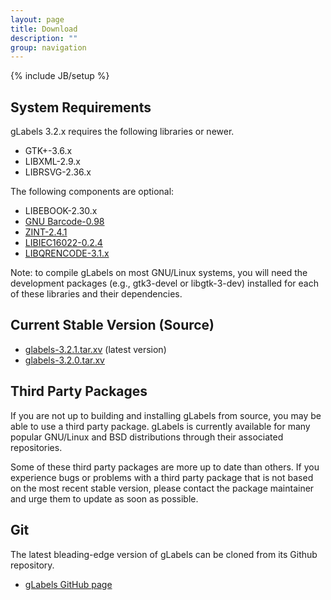 ```yaml
---
layout: page
title: Download
description: ""
group: navigation
---
```

{% include JB/setup %}

## System Requirements

gLabels 3.2.x requires the following libraries or newer.

- GTK+-3.6.x
- LIBXML-2.9.x
- LIBRSVG-2.36.x

The following components are optional:

- LIBEBOOK-2.30.x
- <a href="http://www.gnu.org/software/barcode/">GNU Barcode-0.98</a>
- <a href="http://sourceforge.net/projects/zint/">ZINT-2.4.1</a>
- <a href="http://datenfreihafen.org/projects/iec16022.html">LIBIEC16022-0.2.4</a>
- <a href="http://megaui.net/fukuchi/works/qrencode/index.en.html">LIBQRENCODE-3.1.x</a>

Note: to compile gLabels on most GNU/Linux systems, you will need the development
packages (e.g., gtk3-devel or libgtk-3-dev) installed for each of these libraries and
their dependencies.

## Current Stable Version (Source)

- [glabels-3.2.1.tar.xv](http://ftp.gnome.org/pub/GNOME/sources/glabels/3.2/glabels-3.2.1.tar.xz) (latest version)
- [glabels-3.2.0.tar.xv](http://ftp.gnome.org/pub/GNOME/sources/glabels/3.2/glabels-3.2.0.tar.xz)


## Third Party Packages

If you are not up to building and installing gLabels from source,
you may be able to use a third party package.  gLabels is currently available for many
popular GNU/Linux and BSD distributions through their associated repositories.

Some of these third party packages are more up to date than others.  If you experience
bugs or problems with a third party package that is not based on the most recent stable
version, please contact the package maintainer and urge them to update as soon as possible.


## Git
The latest bleading-edge version of gLabels can be cloned from its Github repository.

- [gLabels GitHub page](https://github.com/jimevins/glabels)
